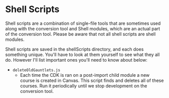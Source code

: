 # Shell Scripts
Shell scripts are a combination of single-file tools that are sometimes used along with the conversion tool and Shell modules, which are an actual part of the conversion tool. Please be aware that not all shell scripts are shell modules.

Shell scripts are saved in the shellScripts directory, and each does something unique. You'll have to look at them yourself to see what they all do. However I'll list important ones you'll need to know about below:

- `deleteOldGauntlets.js`
    - Each time the CDK is ran on a post-import child module a new course is created in Canvas. This script finds and deletes all of these courses. Run it periodically until we stop development on the conversion tool.
